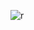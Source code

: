
![r](https://user-images.githubusercontent.com/121459925/230796869-ab8dfa7e-3796-44bd-b24d-fa73f3b07c64.jpg)

